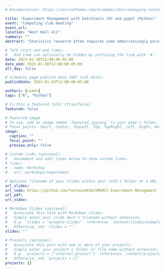 ```yaml
---
# Documentation: https://sourcethemes.com/academic/docs/managing-content/

title: "Experiment Management with batchtools (R) and pypet (Python)"
event: "Computing club meeting"
event_url:
location: "West Hall 411"
summary: ""
abstract: "Statistics research often requires some embarrassingly parallel computations: you might want to apply your method to a sequence of synthetic data sets, apply multiple variants of your method to the same data set, compare your method to existing methods, and any combination thereof. All of these cases involve executing very similar code with just a few changes between runs. While you can manage all these parallel experiments on your own, significant development time can be saved and many headaches can be avoided by using parameter exploration tools. In this meeting, we will be discussing two such tools: `batchtools` in R and `pypet` in Python. If time allows, we will also be looking at the interaction of those tools with the Great Lakes cluster through the Slurm scheduler."

# Talk start and end times.
#   End time can optionally be hidden by prefixing the line with `#`.
date: 2023-01-30T12:00:00-05:00
date_end: 2023-01-30T13:00:00-05:00
all_day: false

# Schedule page publish date (NOT talk date).
publishDate: 2023-01-24T12:00:00-05:00

authors: [simon]
tags: ["R", "Python"]

# Is this a featured talk? (true/false)
featured: false

# Featured image
# To use, add an image named `featured.jpg/png` to your page's folder. 
# Focal points: Smart, Center, TopLeft, Top, TopRight, Left, Right, BottomLeft, Bottom, BottomRight.
image:
  caption: ""
  focal_point: ""
  preview_only: false

# Custom links (optional).
#   Uncomment and edit lines below to show custom links.
# links:
# - name: Workshop
#   url: workshops/experiment

# Optional filename of your slides within your talk's folder or a URL.
url_slides: 
url_code: https://github.com/fontaine618/UMSBCC-Experiment-Management
url_pdf:
url_video:

# Markdown Slides (optional).
#   Associate this talk with Markdown slides.
#   Simply enter your slide deck's filename without extension.
#   E.g. `slides = "example-slides"` references `content/slides/example-slides.md`.
#   Otherwise, set `slides = ""`.
slides: ""

# Projects (optional).
#   Associate this post with one or more of your projects.
#   Simply enter your project's folder or file name without extension.
#   E.g. `projects = ["internal-project"]` references `content/project/deep-learning/index.md`.
#   Otherwise, set `projects = []`.
projects: []
---
```

